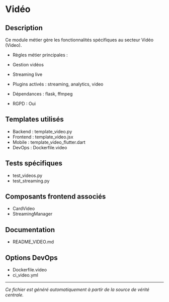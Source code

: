 # Vidéo

## Description
Ce module métier gère les fonctionnalités spécifiques au secteur Vidéo (Video).

- Règles métier principales :
- Gestion vidéos
- Streaming live


- Plugins activés : streaming, analytics, video
- Dépendances : flask, ffmpeg
- RGPD : Oui

## Templates utilisés
- Backend : template_video.py
- Frontend : template_video.jsx
- Mobile : template_video_flutter.dart
- DevOps : Dockerfile.video

## Tests spécifiques
- test_videos.py
- test_streaming.py


## Composants frontend associés
- CardVideo
- StreamingManager


## Documentation
- README_VIDEO.md


## Options DevOps
- Dockerfile.video
- ci_video.yml


---
*Ce fichier est généré automatiquement à partir de la source de vérité centrale.*